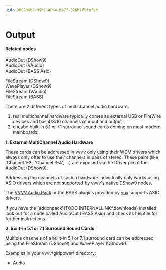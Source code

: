```yaml
---
uid: 909206b2-99b1-40a4-b477-826b7fbfef9d
---
```


# Output

#### Related nodes
<span class="node">AudioOut (DShow9)</span>  
AudioOut (VAudio)  
<span class="node">AudioOut (BASS Asio)</span>  

<span class="node">FileStream (DShow9)</span>  
<span class="node">WavePlayer (DShow9)</span>  
FileStream (VAudio)  
<span class="node">FileStream (BASS)</span>  


There are 2 different types of multichannel audio hardware:  

1. real multichannel hardware typically comes as external USB or FireWire devices and has 4/8/16 channels of input and output
1. cheabo built-in 5.1 or 7.1 surround sound cards coming on most modern mainboards.


**1. External MultiChannel Audio Hardware**  

These cards can be addressed in vvvv only using their WDM drivers which always only offer to use their channels in pairs of stereo. These pairs (like 'Channel 1-2', 'Channel 3-4', ...) are exposed via the <span class="pin">Driver</span> pin of the <span class="node">AudioOut (DShow9)</span>.  

Addressing the channels of such a hardware individually only works using ASIO drivers which are not supported by vvvv's native DShow9 nodes.  

The <a href="https://vvvv.org/contribution/vvvv.audio-pack-alpha" class="extURL contribution" target="_blank">VVVV.Audio.Pack</a> or the BASS plugins provided by <span class="user"><a href="https://vvvv.org/users/vux" class="extURL" target="_blank">vux</a></span> supports ASIO drivers.   

If you have the [addonpack](TODO INTERNALLINK:\downloads\) installed look out for a node called <span class="node">AudioOut (BASS Asio)</span> and check its helpfile for further instructions.  


**2. Built-in 5.1 or 7.1 Surround Sound Cards**  

Multiple channels of a built-in 5.1 or 7.1 surround card can be addressed using the <span class="node">FileStream (DShow9)</span> and <span class="node">WavePlayer (DShow9)</span>.  

Examples in your vvvv\girlpower\ directory:  
* Audio  


